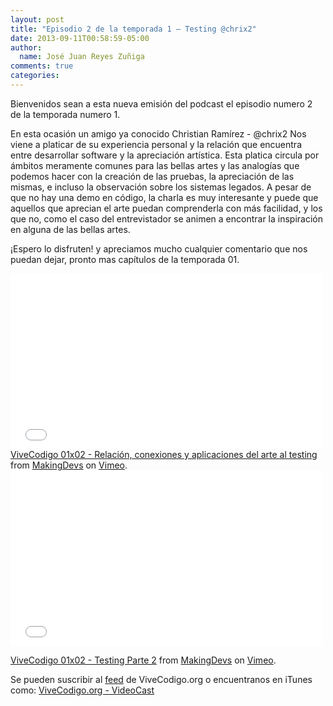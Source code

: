 ```yaml
---
layout: post
title: "Episodio 2 de la temporada 1 – Testing @chrix2"
date: 2013-09-11T00:58:59-05:00
author:
  name: José Juan Reyes Zuñiga
comments: true
categories: 
---
```


Bienvenidos sean a esta nueva emisión del podcast el episodio numero 2 de la temporada numero 1.

En esta ocasión un amigo ya conocido Christian Ramírez - @chrix2 Nos viene a platicar de su experiencia personal y la relación que encuentra entre desarrollar software y la apreciación artística.
Esta platica circula por ámbitos meramente comunes para las bellas artes y las analogías que podemos hacer con la creación de las pruebas, la apreciación de las mismas, e incluso la observación sobre los sistemas legados.
A pesar de que no hay una demo en código, la charla es muy interesante y puede que aquellos que aprecian el arte puedan comprenderla con más facilidad, y los que no, como el caso del entrevistador se animen a encontrar la inspiración en alguna de las bellas artes.

¡Espero lo disfruten! y apreciamos mucho cualquier comentario que nos puedan dejar, pronto mas capítulos de la temporada 01.

<iframe src="//player.vimeo.com/video/74242590" height="281" width="500" allowfullscreen="" frameborder="0"></iframe>
<!-- more -->
<a href="http://vimeo.com/74242590">ViveCodigo 01x02 - Relación, conexiones y aplicaciones del arte al testing</a> from <a href="http://vimeo.com/makingdevs">MakingDevs</a> on <a href="https://vimeo.com">Vimeo</a>.

<iframe src="//player.vimeo.com/video/74247508" height="281" width="500" allowfullscreen="" frameborder="0"></iframe>

<a href="http://vimeo.com/74247508">ViveCodigo 01x02 - Testing Parte 2</a> from <a href="http://vimeo.com/makingdevs">MakingDevs</a> on <a href="https://vimeo.com">Vimeo</a>.

Se pueden suscribir al <a href="http://vivecodigo.org/feed.xml">feed</a> de ViveCodigo.org o encuentranos en iTunes como: <a href="https://itunes.apple.com/ca/podcast/vivecodigo.org-videocast/id685052596">ViveCodigo.org - VideoCast</a>